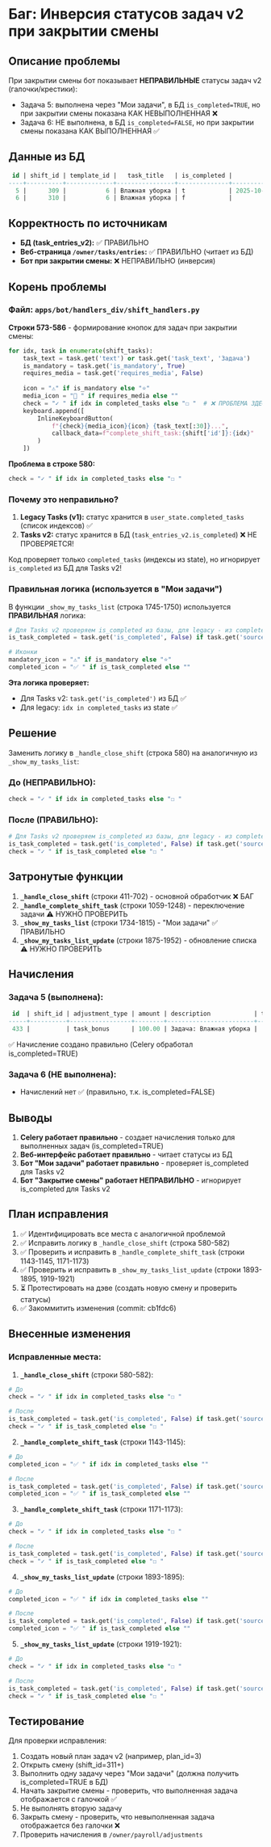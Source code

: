 # Баг: Инверсия статусов задач v2 при закрытии смены

## Описание проблемы

При закрытии смены бот показывает **НЕПРАВИЛЬНЫЕ** статусы задач v2 (галочки/крестики):
- Задача 5: выполнена через "Мои задачи", в БД `is_completed=TRUE`, но при закрытии смены показана КАК НЕВЫПОЛНЕННАЯ ❌
- Задача 6: НЕ выполнена, в БД `is_completed=FALSE`, но при закрытии смены показана КАК ВЫПОЛНЕННАЯ ✅

## Данные из БД

```sql
 id | shift_id | template_id |   task_title   | is_completed |         completed_at          
----+----------+-------------+----------------+--------------+-------------------------------
  5 |      309 |           6 | Влажная уборка | t            | 2025-10-29 16:26:25.818294+00
  6 |      310 |           6 | Влажная уборка | f            |                               
```

## Корректность по источникам

- **БД (task_entries_v2):** ✅ ПРАВИЛЬНО
- **Веб-страница `/owner/tasks/entries`:** ✅ ПРАВИЛЬНО (читает из БД)
- **Бот при закрытии смены:** ❌ НЕПРАВИЛЬНО (инверсия)

## Корень проблемы

### Файл: `apps/bot/handlers_div/shift_handlers.py`

**Строки 573-586** - формирование кнопок для задач при закрытии смены:

```python
for idx, task in enumerate(shift_tasks):
    task_text = task.get('text') or task.get('task_text', 'Задача')
    is_mandatory = task.get('is_mandatory', True)
    requires_media = task.get('requires_media', False)
    
    icon = "⚠️" if is_mandatory else "⭐"
    media_icon = "📸 " if requires_media else ""
    check = "✓ " if idx in completed_tasks else "☐ "  # ❌ ПРОБЛЕМА ЗДЕСЬ!
    keyboard.append([
        InlineKeyboardButton(
            f"{check}{media_icon}{icon} {task_text[:30]}...",
            callback_data=f"complete_shift_task:{shift['id']}:{idx}"
        )
    ])
```

**Проблема в строке 580:**
```python
check = "✓ " if idx in completed_tasks else "☐ "
```

### Почему это неправильно?

1. **Legacy Tasks (v1):** статус хранится в `user_state.completed_tasks` (список индексов) ✅
2. **Tasks v2:** статус хранится в БД (`task_entries_v2.is_completed`) ❌ НЕ ПРОВЕРЯЕТСЯ!

Код проверяет только `completed_tasks` (индексы из state), но игнорирует `is_completed` из БД для Tasks v2!

### Правильная логика (используется в "Мои задачи")

В функции `_show_my_tasks_list` (строка 1745-1750) используется **ПРАВИЛЬНАЯ** логика:

```python
# Для Tasks v2 проверяем is_completed из базы, для legacy - из completed_tasks
is_task_completed = task.get('is_completed', False) if task.get('source') == 'task_v2' else (idx in completed_tasks)

# Иконки
mandatory_icon = "⚠️" if is_mandatory else "⭐"
completed_icon = "✅ " if is_task_completed else ""
```

**Эта логика проверяет:**
- Для Tasks v2: `task.get('is_completed')` из БД ✅
- Для legacy: `idx in completed_tasks` из state ✅

## Решение

Заменить логику в `_handle_close_shift` (строка 580) на аналогичную из `_show_my_tasks_list`:

### До (НЕПРАВИЛЬНО):
```python
check = "✓ " if idx in completed_tasks else "☐ "
```

### После (ПРАВИЛЬНО):
```python
# Для Tasks v2 проверяем is_completed из базы, для legacy - из completed_tasks
is_task_completed = task.get('is_completed', False) if task.get('source') == 'task_v2' else (idx in completed_tasks)
check = "✓ " if is_task_completed else "☐ "
```

## Затронутые функции

1. **`_handle_close_shift`** (строки 411-702) - основной обработчик ❌ БАГ
2. **`_handle_complete_shift_task`** (строки 1059-1248) - переключение задачи ⚠️ НУЖНО ПРОВЕРИТЬ
3. **`_show_my_tasks_list`** (строки 1734-1815) - "Мои задачи" ✅ ПРАВИЛЬНО
4. **`_show_my_tasks_list_update`** (строки 1875-1952) - обновление списка ⚠️ НУЖНО ПРОВЕРИТЬ

## Начисления

### Задача 5 (выполнена):
```sql
 id  | shift_id | adjustment_type | amount | description            | task_entry_v2_id | is_applied
-----+----------+-----------------+--------+------------------------+------------------+------------
 433 |          | task_bonus      | 100.00 | Задача: Влажная уборка |                5 | f
```
✅ Начисление создано правильно (Celery обработал is_completed=TRUE)

### Задача 6 (НЕ выполнена):
- Начислений нет ✅ (правильно, т.к. is_completed=FALSE)

## Выводы

1. **Celery работает правильно** - создает начисления только для выполненных задач (is_completed=TRUE)
2. **Веб-интерфейс работает правильно** - читает статусы из БД
3. **Бот "Мои задачи" работает правильно** - проверяет is_completed для Tasks v2
4. **Бот "Закрытие смены" работает НЕПРАВИЛЬНО** - игнорирует is_completed для Tasks v2

## План исправления

1. ✅ Идентифицировать все места с аналогичной проблемой
2. ✅ Исправить логику в `_handle_close_shift` (строка 580-582)
3. ✅ Проверить и исправить в `_handle_complete_shift_task` (строки 1143-1145, 1171-1173)
4. ✅ Проверить и исправить в `_show_my_tasks_list_update` (строки 1893-1895, 1919-1921)
5. ⏳ Протестировать на дэве (создать новую смену и проверить статусы)
6. ✅ Закоммитить изменения (commit: cb1fdc6)

## Внесенные изменения

### Исправленные места:

1. **`_handle_close_shift`** (строки 580-582):
```python
# До
check = "✓ " if idx in completed_tasks else "☐ "

# После
is_task_completed = task.get('is_completed', False) if task.get('source') == 'task_v2' else (idx in completed_tasks)
check = "✓ " if is_task_completed else "☐ "
```

2. **`_handle_complete_shift_task`** (строки 1143-1145):
```python
# До
completed_icon = "✅ " if idx in completed_tasks else ""

# После
is_task_completed = task.get('is_completed', False) if task.get('source') == 'task_v2' else (idx in completed_tasks)
completed_icon = "✅ " if is_task_completed else ""
```

3. **`_handle_complete_shift_task`** (строки 1171-1173):
```python
# До
check = "✓ " if idx in completed_tasks else "☐ "

# После
is_task_completed = task.get('is_completed', False) if task.get('source') == 'task_v2' else (idx in completed_tasks)
check = "✓ " if is_task_completed else "☐ "
```

4. **`_show_my_tasks_list_update`** (строки 1893-1895):
```python
# До
completed_icon = "✅ " if idx in completed_tasks else ""

# После
is_task_completed = task.get('is_completed', False) if task.get('source') == 'task_v2' else (idx in completed_tasks)
completed_icon = "✅ " if is_task_completed else ""
```

5. **`_show_my_tasks_list_update`** (строки 1919-1921):
```python
# До
check = "✓ " if idx in completed_tasks else "☐ "

# После
is_task_completed = task.get('is_completed', False) if task.get('source') == 'task_v2' else (idx in completed_tasks)
check = "✓ " if is_task_completed else "☐ "
```

## Тестирование

Для проверки исправления:
1. Создать новый план задач v2 (например, plan_id=3)
2. Открыть смену (shift_id=311+)
3. Выполнить одну задачу через "Мои задачи" (должна получить is_completed=TRUE в БД)
4. Начать закрытие смены - проверить, что выполненная задача отображается с галочкой ✅
5. Не выполнять вторую задачу
6. Закрыть смену - проверить, что невыполненная задача отображается без галочки ❌
7. Проверить начисления в `/owner/payroll/adjustments`

